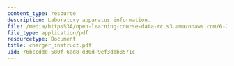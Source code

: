 ```yaml
---
content_type: resource
description: Laboratory apparatus information.
file: /media/https%3A/open-learning-course-data-rc.s3.amazonaws.com/6-270-autonomous-robot-design-competition-january-iap-2005/76bccddd580f6ad8d30d9ef3dbb8571c_charger_instruct.pdf
file_type: application/pdf
resourcetype: Document
title: charger_instruct.pdf
uid: 76bccddd-580f-6ad8-d30d-9ef3dbb8571c
---
```

